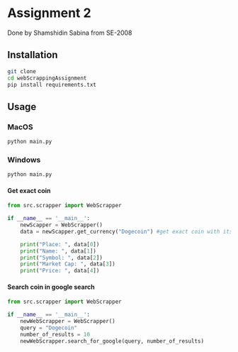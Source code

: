 # Assignment 2

Done by Shamshidin Sabina from SE-2008

## Installation

```bash
git clone 
cd webScrappingAssignment
pip install requirements.txt
```

## Usage

### MacOS
```bash
python main.py
```
### Windows 
```bash
python main.py
```
#### Get exact coin
```python
from src.scrapper import WebScrapper

if __name__ == '__main__':
    newScapper = WebScrapper()
    data = newScapper.get_currency("Dogecoin") #get exact coin with its symbol

    print("Place: ", data[0])
    print("Name: ", data[1])
    print("Symbol: ", data[2])
    print("Market Cap: ", data[3])
    print("Price: ", data[4])
```
#### Search coin in google search
```python
from src.scrapper import WebScrapper

if __name__ == '__main__':
    newWebScrapper = WebScrapper()
    query = "Dogecoin"
    number_of_results = 10
    newWebScrapper.search_for_google(query, number_of_results)
```
